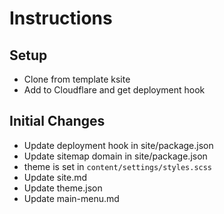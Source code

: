 # Instructions

## Setup

- Clone from template ksite
- Add to Cloudflare and get deployment hook

## Initial Changes

- Update deployment hook in site/package.json
- Update sitemap domain in site/package.json
- theme is set in `content/settings/styles.scss`
- Update site.md
- Update theme.json
- Update main-menu.md